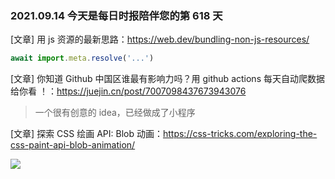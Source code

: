 ### 2021.09.14 今天是每日时报陪伴您的第 618 天

[文章] 用 js 资源的最新思路：<https://web.dev/bundling-non-js-resources/>

```js
await import.meta.resolve('...')
```

[文章] 你知道 Github 中国区谁最有影响力吗？用 github actions 每天自动爬数据给你看 ！：<https://juejin.cn/post/7007098437673943076>

> 一个很有创意的 idea，已经做成了小程序

[文章] 探索 CSS 绘画 API: Blob 动画：<https://css-tricks.com/exploring-the-css-paint-api-blob-animation/>

![](https://i1.wp.com/css-tricks.com/wp-content/uploads/2021/08/blob-keyframe.gif?resize=309%2C288&ssl=1)
